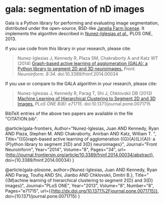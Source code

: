# gala: segmentation of nD images

Gala is a Python library for performing and evaluating image segmentation,
distributed under the open-source, BSD-like
[Janelia Farm license][jrc_license].
It implements the algorithm described in [Nunez-Iglesias *et al*.][plosone],
PLOS ONE, 2013.

If you use code from this library in your research, please cite:

> Nunez-Iglesias J, Kennedy R, Plaza SM, Chakraborty A and Katz WT (2014)
> [Graph-based active learning of agglomeration (GALA): a Python library to
> segment 2D and 3D neuroimages.][Frontiers]
> *Front. Neuroinform. 8:34.* doi:10.3389/fninf.2014.00034

If you use or compare to the GALA algorithm in your research, please cite:

> Nunez-Iglesias J, Kennedy R, Parag T, Shi J, Chklovskii DB (2013) [Machine
> Learning of Hierarchical Clustering to Segment 2D and 3D
> Images.][plosone]
> *PLoS ONE 8(8): e71715.*  doi:10.1371/journal.pone.0071715

BibTeX entries of the above two papers are available in the file "CITATION.bib".

[jrc_license]: http://janelia-flyem.github.io/janelia_farm_license.html
[plosone]:     http://journals.plos.org/plosone/article?id=10.1371/journal.pone.0071715
[frontiers]:   http://journal.frontiersin.org/Journal/10.3389/fninf.2014.00034/abstract

@article{gala-frontiers,
   Author="Nunez-Iglesias, Juan AND Kennedy, Ryan AND Plaza, Stephen M. AND Chakraborty, Anirban AND Katz, William T. ",
   Title="{{G}raph-based active learning of agglomeration ({G}{A}{L}{A}): a {P}ython library to segment 2{D} and 3{D} neuroimages}",
   Journal="Front Neuroinform",
   Year="2014",
   Volume="8",
   Pages="34",
   url={http://journal.frontiersin.org/article/10.3389/fninf.2014.00034/abstract},
   doi={10.3389/fninf.2014.00034}
}

@article{gala-plosone,
   author={Nunez-Iglesias, Juan AND Kennedy, Ryan AND Parag, Toufiq AND Shi, Jianbo AND Chklovskii, Dmitri B.},
   Title="{{M}achine learning of hierarchical clustering to segment 2{D} and 3{D} images}",
   Journal="PLoS ONE",
   Year="2013",
   Volume="8",
   Number="8",
   Pages="e71715",
   url={{http://dx.doi.org/10.1371%2Fjournal.pone.0071715}},
   doi={10.1371/journal.pone.0071715}
}
